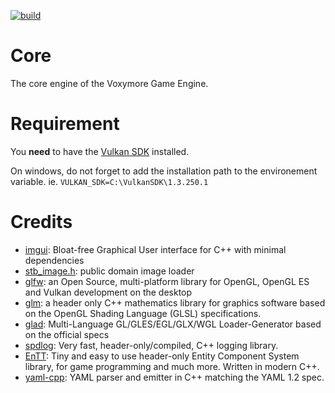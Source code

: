 [![build](https://github.com/Sayama3/VoxymoreCore/actions/workflows/cmake.yml/badge.svg)](https://github.com/Sayama3/VoxymoreCore/actions/workflows/cmake.yml)

# Core
 
The core engine of the Voxymore Game Engine.

# Requirement

You **need** to have the [Vulkan SDK]() installed.

On windows, do not forget to add the installation path to the environement variable.
ie. `VULKAN_SDK=C:\VulkanSDK\1.3.250.1`

# Credits

- [imgui](https://github.com/ocornut/imgui): Bloat-free Graphical User interface for C++ with minimal dependencies
- [stb_image.h](https://github.com/nothings/stb/blob/master/stb_image.h): public domain image loader
- [glfw](https://www.glfw.org): an Open Source, multi-platform library for OpenGL, OpenGL ES and Vulkan development on the desktop
- [glm](https://github.com/g-truc/glm): a header only C++ mathematics library for graphics software based on the OpenGL Shading Language (GLSL) specifications.
- [glad](https://glad.dav1d.de): Multi-Language GL/GLES/EGL/GLX/WGL Loader-Generator based on the official specs
- [spdlog](https://github.com/gabime/spdlog): Very fast, header-only/compiled, C++ logging library.
- [EnTT](https://github.com/skypjack/entt): Tiny and easy to use header-only Entity Component System library, for game programming and much more. Written in modern C++.
- [yaml-cpp](https://github.com/jbeder/yaml-cpp): YAML parser and emitter in C++ matching the YAML 1.2 spec.
